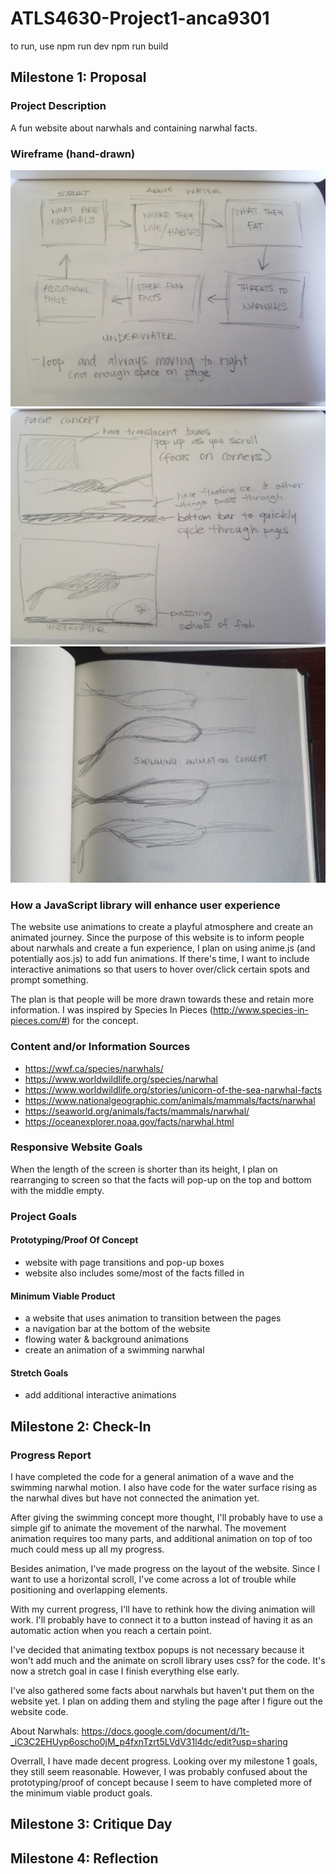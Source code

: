 # ATLS4630-Project1-anca9301
 
to run, use npm run dev 
npm run build

## Milestone 1: Proposal

### Project Description
A fun website about narwhals and containing narwhal facts.

### Wireframe (hand-drawn)
![website_layout_concept](/blogPhotos/website_layout_concept.jpg)
![webpage_layout_concept](/blogPhotos/webpage_concept.jpg)
![swimming_animation_concept](/blogPhotos/swim_animation_concept.jpg)

### How a JavaScript library will enhance user experience

The website use animations to create a playful atmosphere and create an animated journey. Since the purpose of this website is to inform people about narwhals and create a fun experience, I plan on using anime.js (and potentially aos.js) to add fun animations. If there's time, I want to include interactive animations so that users to hover over/click certain spots and prompt something.  

The plan is that people will be more drawn towards these and retain more information. I was inspired by Species In Pieces (http://www.species-in-pieces.com/#) for the concept.

### Content and/or Information Sources
- https://wwf.ca/species/narwhals/
- https://www.worldwildlife.org/species/narwhal
- https://www.worldwildlife.org/stories/unicorn-of-the-sea-narwhal-facts 
- https://www.nationalgeographic.com/animals/mammals/facts/narwhal
- https://seaworld.org/animals/facts/mammals/narwhal/
- https://oceanexplorer.noaa.gov/facts/narwhal.html

### Responsive Website Goals
When the length of the screen is shorter than its height, I plan on rearranging to screen so that the facts will pop-up on the top and bottom with the middle empty.

### Project Goals
#### Prototyping/Proof Of Concept
- website with page transitions and pop-up boxes
- website also includes some/most of the facts filled in

#### Minimum Viable Product
- a website that uses animation to transition between the pages
- a navigation bar at the bottom of the website
- flowing water & background animations
- create an animation of a swimming narwhal

#### Stretch Goals
- add additional interactive animations

## Milestone 2: Check-In
### Progress Report
I have completed the code for a general animation of a wave and the swimming narwhal motion. I also have code for the water surface rising as the narwhal dives but have not connected the animation yet.

After giving the swimming concept more thought, I'll probably have to use a simple gif to animate the movement of the narwhal. The movement animation requires too many parts, and additional animation on top of too much could mess up all my progress.

Besides animation, I've made progress on the layout of the website. Since I want to use a horizontal scroll, I've come across a lot of trouble while positioning and overlapping elements.

With my current progress, I'll have to rethink how the diving animation will work. I'll probably have to connect it to a button instead of having it as an automatic action when you reach a certain point.

I've decided that animating textbox popups is not necessary because it won't add much and the animate on scroll library uses css? for the code. It's now a stretch goal in case I finish everything else early.

I've also gathered some facts about narwhals but haven't put them on the website yet. I plan on adding them and styling the page after I figure out the website code.

About Narwhals: https://docs.google.com/document/d/1t-_iC3C2EHUyp6oscho0jM_p4fxnTzrt5LVdV31l4dc/edit?usp=sharing 

Overrall, I have made decent progress. Looking over my milestone 1 goals, they still seem reasonable. However, I was probably confused about the prototyping/proof of concept because I seem to have completed more of the minimum viable product goals.

## Milestone 3: Critique Day


## Milestone 4: Reflection